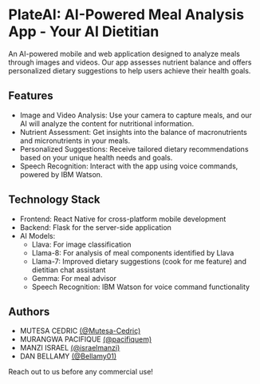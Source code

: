 # PlateAI: AI-Powered Meal Analysis App - Your AI Dietitian

An AI-powered mobile and web application designed to analyze meals through images and videos. Our app assesses nutrient balance and offers personalized dietary suggestions to help users achieve their health goals.

## Features

- Image and Video Analysis: Use your camera to capture meals, and our AI will analyze the content for nutritional information.
- Nutrient Assessment: Get insights into the balance of macronutrients and micronutrients in your meals.
- Personalized Suggestions: Receive tailored dietary recommendations based on your unique health needs and goals.
- Speech Recognition: Interact with the app using voice commands, powered by IBM Watson.

## Technology Stack

- Frontend: React Native for cross-platform mobile development
- Backend: Flask for the server-side application
- AI Models:
  - Llava: For image classification
  - Llama-8: For analysis of meal components identified by Llava
  - Llama-7: Improved dietary suggestions (cook for me feature) and dietitian chat assistant
  - Gemma: For meal advisor
  - Speech Recognition: IBM Watson for voice command functionality

## Authors

- MUTESA CEDRIC [(@Mutesa-Cedric)](https://github.com/Mutesa-Cedric)
- MURANGWA PACIFIQUE [(@pacifiquem)](https://github.com/pacifiquem)
- MANZI ISRAEL [(@israelmanzi)](https://github.com/israelmanzi)
- DAN BELLAMY [(@Bellamy01)](https://github.com/Bellamy01)

Reach out to us before any commercial use!
